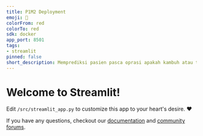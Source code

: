 ```yaml
---
title: P1M2 Deployment
emoji: 🚀
colorFrom: red
colorTo: red
sdk: docker
app_port: 8501
tags:
- streamlit
pinned: false
short_description: Memprediksi pasien pasca oprasi apakah kambuh atau tidak
---
```


# Welcome to Streamlit!

Edit `/src/streamlit_app.py` to customize this app to your heart's desire. :heart:

If you have any questions, checkout our [documentation](https://docs.streamlit.io) and [community
forums](https://discuss.streamlit.io).
